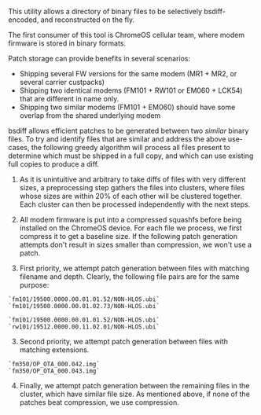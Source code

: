 This utility allows a directory of binary files to be selectively bsdiff-encoded, and reconstructed on the fly.

The first consumer of this tool is ChromeOS cellular team, where modem firmware is stored in binary formats.

Patch storage can provide benefits in several scenarios:
* Shipping several FW versions for the same modem (MR1 + MR2, or several carrier custpacks)
* Shipping two identical modems (FM101 + RW101 or EM060 + LCK54) that are different in name only.
* Shipping two similar modems (FM101 + EM060) should have some overlap from the shared underlying modem

bsdiff allows efficient patches to be generated between two *similar* binary files. To try and identify files that are similar and address the above use-cases, the following greedy algorithm will process all files present to determine which must be shipped in a full copy, and which can use existing full copies to produce a diff.

1. As it is unintuitive and arbitrary to take diffs of files with very different sizes, a preprocessing step gathers the files into clusters, where files whose sizes are within 20% of each other will be clustered together. Each cluster can then be processed independently with the next steps.

2. All modem firmware is put into a compressed squashfs before being installed on the ChromeOS device. For each file we process, we first compress it to get a baseline size. If the following patch generation attempts don't result in sizes smaller than compression, we won't use a patch.

2. First priority, we attempt patch generation between files with matching filename and depth. Clearly, the following file pairs are for the same purpose:

```
`fm101/19500.0000.00.01.01.52/NON-HLOS.ubi`
`fm101/19500.0000.00.01.02.73/NON-HLOS.ubi`

`fm101/19500.0000.00.01.01.52/NON-HLOS.ubi`
`rw101/19512.0000.00.11.02.01/NON-HLOS.ubi`
```

3. Second priority, we attempt patch generation between files with matching extensions.

```
`fm350/OP_OTA_000.042.img`
`fm350/OP_OTA_000.043.img`
```

4. Finally, we attempt patch generation between the remaining files in the cluster, which have similar file size. As mentioned above, if none of the patches beat compression, we use compression.
